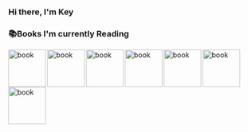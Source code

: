 ### Hi there, I'm Key  




  <h3>📚Books I'm currently Reading</h3>
    <img src="https://images-na.ssl-images-amazon.com/images/I/410hiaPGyCL._SX348_BO1,204,203,200_.jpg" alt="book" width="75" align="left" />
    <img src="https://m.media-amazon.com/images/I/914diTN43CL._SL1500_.jpg" alt="book" width="75" align="left" />
    <img src="https://m.media-amazon.com/images/I/91XLN3fDE7L._SL1500_.jpg" alt="book" width="75" align="left"/>
    <img src="https://m.media-amazon.com/images/I/91PMdBWVONL._SL1500_.jpg" alt="book" width="75" align="left"/>
    <img src="https://m.media-amazon.com/images/I/81ntpaenZKL._SL1500_.jpg" alt="book" width="75" align="left"/>
    <img src="https://m.media-amazon.com/images/I/81SmVR3lp7L._SL1500_.jpg" alt="book" width="75" align="left"/>
    <img src="" alt="book" width="75" align="left"/>


